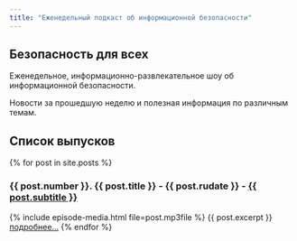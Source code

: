 ```yaml
---
title: "Еженедельный подкаст об информационной безопасности"
---
```


## Безопасность для всех

Еженедельное, информационно-развлекательное шоу об информационной безопасности.

Новости за прошедшую неделю и полезная информация по различным темам.

## Список выпусков

{% for post in site.posts %}
<h3>{{ post.number }}. {{ post.title }} - {{ post.rudate }} - <a href="{{ post.url }}">{{ post.subtitle }}</a></h3>
{% include episode-media.html file=post.mp3file %}
{{ post.excerpt }}
<a href="{{ post.url }}" >подробнее...</a>
{% endfor %}
